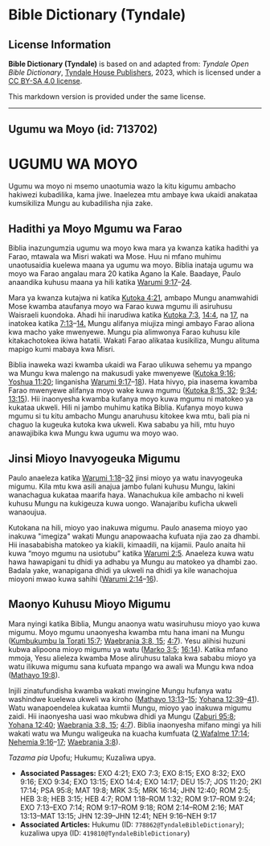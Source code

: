 # Bible Dictionary (Tyndale)

## License Information

**Bible Dictionary (Tyndale)** is based on and adapted from: _Tyndale Open Bible Dictionary_, [Tyndale House Publishers](https://tyndaleopenresources.com/), 2023, which is licensed under a [CC BY-SA 4.0 license](https://creativecommons.org/licenses/by-sa/4.0/legalcode.en).

This markdown version is provided under the same license.



--------------------------------

## Ugumu wa Moyo (id: 713702)

UGUMU WA MOYO
=============

Ugumu wa moyo ni msemo unaotumia wazo la kitu kigumu ambacho hakiwezi kubadilika, kama jiwe. Inaelezea mtu ambaye kwa ukaidi anakataa kumsikiliza Mungu au kubadilisha njia zake.

Hadithi ya Moyo Mgumu wa Farao
------------------------------

Biblia inazungumzia ugumu wa moyo kwa mara ya kwanza katika hadithi ya Farao, mtawala wa Misri wakati wa Mose. Huu ni mfano muhimu unaotusaidia kuelewa maana ya ugumu wa moyo. Biblia inataja ugumu wa moyo wa Farao angalau mara 20 katika Agano la Kale. Baadaye, Paulo anaandika kuhusu maana ya hili katika [Warumi 9:17](https://ref.ly/Rom9:17-Rom9:24)–[24](https://ref.ly/Rom9:17-Rom9:24).

Mara ya kwanza kutajwa ni katika [Kutoka 4:21](https://ref.ly/Exod4:21), ambapo Mungu anamwahidi Mose kwamba ataufanya moyo wa Farao kuwa mgumu ili asiruhusu Waisraeli kuondoka. Ahadi hii inarudiwa katika [Kutoka 7:3](https://ref.ly/Exod7:3), [14:4](https://ref.ly/Exod14:4,Exod14:17), na [17](https://ref.ly/Exod14:4,Exod14:17), na inatokea katika [7:13](https://ref.ly/Exod7:13-Exod7:14)–[14\.](https://ref.ly/Exod7:13-Exod7:14) Mungu alifanya miujiza mingi ambayo Farao aliona kwa macho yake mwenyewe. Mungu pia alimwonya Farao kuhusu kile kitakachotokea ikiwa hatatii. Wakati Farao alikataa kusikiliza, Mungu alituma mapigo kumi mabaya kwa Misri.

Biblia inaweka wazi kwamba ukaidi wa Farao ulikuwa sehemu ya mpango wa Mungu kwa malengo na makusudi yake mwenyewe ([Kutoka 9:16](https://ref.ly/Exod9:16); [Yoshua 11:20](https://ref.ly/Josh11:20); linganisha [Warumi 9:17](https://ref.ly/Rom9:17-Rom9:18)–[18](https://ref.ly/Rom9:17-Rom9:18)). Hata hivyo, pia inasema kwamba Farao mwenyewe alifanya moyo wake kuwa mgumu ([Kutoka 8:15, 32](https://ref.ly/Exod8:15,Exod8:32); [9:34](https://ref.ly/Exod9:34); [13:15](https://ref.ly/Exod13:15)). Hii inaonyesha kwamba kufanya moyo kuwa mgumu ni matokeo ya kukataa ukweli. Hili ni jambo muhimu katika Biblia. Kufanya moyo kuwa mgumu si tu kitu ambacho Mungu anaruhusu kitokee kwa mtu, bali pia ni chaguo la kugeuka kutoka kwa ukweli. Kwa sababu ya hili, mtu huyo anawajibika kwa Mungu kwa ugumu wa moyo wao.

Jinsi Mioyo Inavyogeuka Migumu
------------------------------

Paulo anaeleza katika [Warumi 1:18](https://ref.ly/Rom1:18-Rom1:32)–[32](https://ref.ly/Rom1:18-Rom1:32) jinsi mioyo ya watu inavyogeuka migumu. Kila mtu kwa asili anajua jambo fulani kuhusu Mungu, lakini wanachagua kukataa maarifa haya. Wanachukua kile ambacho ni kweli kuhusu Mungu na kukigeuza kuwa uongo. Wanajaribu kuficha ukweli wanaoujua.

Kutokana na hili, mioyo yao inakuwa migumu. Paulo anasema mioyo yao inakuwa "imegiza" wakati Mungu anapowaacha kufuata njia zao za dhambi. Hii inasababisha matokeo ya kiakili, kimaadili, na kijamii. Paulo anaita hii kuwa “moyo mgumu na usiotubu” katika [Warumi 2:5](https://ref.ly/Rom2:5). Anaeleza kuwa watu hawa hawapigani tu dhidi ya adhabu ya Mungu au matokeo ya dhambi zao. Badala yake, wanapigana dhidi ya ukweli na dhidi ya kile wanachojua mioyoni mwao kuwa sahihi ([Warumi 2:14](https://ref.ly/Rom2:14-Rom2:16)–[16](https://ref.ly/Rom2:14-Rom2:16)).

Maonyo Kuhusu Mioyo Migumu
--------------------------

Mara nyingi katika Biblia, Mungu anaonya watu wasiruhusu mioyo yao kuwa migumu. Moyo mgumu unaonyesha kwamba mtu hana imani na Mungu ([Kumbukumbu la Torati 15:7](https://ref.ly/Deut15:7); [Waebrania 3:8, 15](https://ref.ly/Heb3:8,Heb3:15); [4:7](https://ref.ly/Heb4:7)). Yesu alihisi huzuni kubwa alipoona mioyo migumu ya watu ([Marko 3:5](https://ref.ly/Mark3:5); [16:14](https://ref.ly/Mark16:14)). Katika mfano mmoja, Yesu alieleza kwamba Mose aliruhusu talaka kwa sababu mioyo ya watu ilikuwa migumu sana kufuata mpango wa awali wa Mungu kwa ndoa ([Mathayo 19:8](https://ref.ly/Matt19:8)).

Injili zinatufundisha kwamba wakati mwingine Mungu hufanya watu washindwe kuelewa ukweli wa kiroho ([Mathayo 13:13](https://ref.ly/Matt13:13-Matt13:15)–[15](https://ref.ly/Matt13:13-Matt13:15); [Yohana 12:39](https://ref.ly/John12:39-John12:41)–[41](https://ref.ly/John12:39-John12:41)). Watu wanapoendelea kukataa kumtii Mungu, mioyo yao inakuwa migumu zaidi. Hii inaonyesha uasi wao mkubwa dhidi ya Mungu ([Zaburi 95:8](https://ref.ly/Ps95:8); [Yohana 12:40](https://ref.ly/John12:40); [Waebrania 3:8, 15](https://ref.ly/Heb3:8,Heb3:15); [4:7](https://ref.ly/Heb4:7)). Biblia inaonyesha mifano mingi ya hili wakati watu wa Mungu waligeuka na kuacha kumfuata ([2 Wafalme 17:14](https://ref.ly/2Kgs17:14); [Nehemia 9:16](https://ref.ly/Neh9:16-Neh9:17)–[17](https://ref.ly/Neh9:16-Neh9:17); [Waebrania 3:8](https://ref.ly/Heb3:8)).

*Tazama pia* Upofu; Hukumu; Kuzaliwa upya.

* **Associated Passages:** EXO 4:21; EXO 7:3; EXO 8:15; EXO 8:32; EXO 9:16; EXO 9:34; EXO 13:15; EXO 14:4; EXO 14:17; DEU 15:7; JOS 11:20; 2KI 17:14; PSA 95:8; MAT 19:8; MRK 3:5; MRK 16:14; JHN 12:40; ROM 2:5; HEB 3:8; HEB 3:15; HEB 4:7; ROM 1:18–ROM 1:32; ROM 9:17–ROM 9:24; EXO 7:13–EXO 7:14; ROM 9:17–ROM 9:18; ROM 2:14–ROM 2:16; MAT 13:13–MAT 13:15; JHN 12:39–JHN 12:41; NEH 9:16–NEH 9:17
* **Associated Articles:** Hukumu (ID: `778862@TyndaleBibleDictionary`); kuzaliwa upya (ID: `419810@TyndaleBibleDictionary`)


